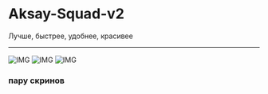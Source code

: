 # Aksay-Squad-v2
Лучше, быстрее, удобнее, красивее
<hr />
<img align="center" alt="IMG" src="blob:https://web.whatsapp.com/81b676ec-6de9-4ca9-ad44-21839414630f" />
<img align="center" alt="IMG" src="blob:https://web.whatsapp.com/987b94ff-c16d-4125-a50c-39310f0a5488" />
<img align="center" alt="IMG" src="blob:https://web.whatsapp.com/3caa8e8b-afeb-468d-ae44-729ca11bf0a1" />
<h3>пару скринов</h3>
